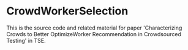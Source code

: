 # CrowdWorkerSelection
This is the source code and related material for paper 'Characterizing Crowds to Better OptimizeWorker Recommendation in Crowdsourced Testing' in TSE.
